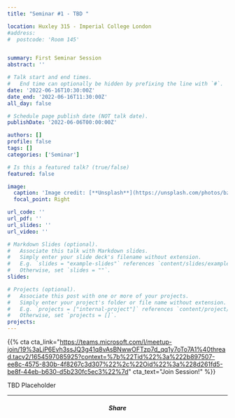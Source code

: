 ```yaml
---
title: "Seminar #1 - TBD "

location: Huxley 315 - Imperial College London
#address:
#  postcode: 'Room 145'


summary: First Seminar Session
abstract: ''

# Talk start and end times.
#   End time can optionally be hidden by prefixing the line with `#`.
date: '2022-06-16T10:30:00Z'
date_end: '2022-06-16T11:30:00Z'
all_day: false

# Schedule page publish date (NOT talk date).
publishDate: '2022-06-06T00:00:00Z'

authors: []
profile: false
tags: []
categories: ['Seminar']

# Is this a featured talk? (true/false)
featured: false

image:
  caption: 'Image credit: [**Unsplash**](https://unsplash.com/photos/bzdhc5b3Bxs)'
  focal_point: Right

url_code: ''
url_pdf: ''
url_slides: ''
url_video: ''

# Markdown Slides (optional).
#   Associate this talk with Markdown slides.
#   Simply enter your slide deck's filename without extension.
#   E.g. `slides = "example-slides"` references `content/slides/example-slides.md`.
#   Otherwise, set `slides = ""`.
slides:

# Projects (optional).
#   Associate this post with one or more of your projects.
#   Simply enter your project's folder or file name without extension.
#   E.g. `projects = ["internal-project"]` references `content/project/deep-learning/index.md`.
#   Otherwise, set `projects = []`.
projects:
---
```


{{% cta cta_link="https://teams.microsoft.com/l/meetup-join/19%3aLiP6Evh3ssJQ3g41q8vAsBNwwOFTzp7d_qq1y7oTo7A1%40thread.tacv2/1654597085925?context=%7b%22Tid%22%3a%222b897507-ee8c-4575-830b-4f8267c3d307%22%2c%22Oid%22%3a%228d261fd5-be8f-44eb-b630-d5b230fc5ec3%22%7d" cta_text="Join Session!" %}}

TBD Placeholder

---

<h5 style="text-align: center;">Share</h5>
